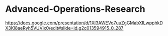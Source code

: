# Advanced-Operations-Research

https://docs.google.com/presentation/d/1Xl3AWEVo7uuZgGMabXILwpphkDX3Kl8aeRyh5VUVlx0/edit#slide=id.g2c013594915_0_287
